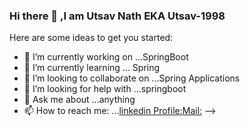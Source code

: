 ### Hi there 👋 ,I am Utsav Nath EKA Utsav-1998


Here are some ideas to get you started:

- 🔭 I’m currently working on ...SpringBoot
- 🌱 I’m currently learning ... Spring
- 👯 I’m looking to collaborate on ...Spring Applications
- 🤔 I’m looking for help with ...springboot
- 💬 Ask me about ...anything
- 📫 How to reach me: ...[linkedin Profile:](https://www.linkedin.com/in/utsav-nath-707642190/)[Mail:](utsavnth@gmail.com)
-->
